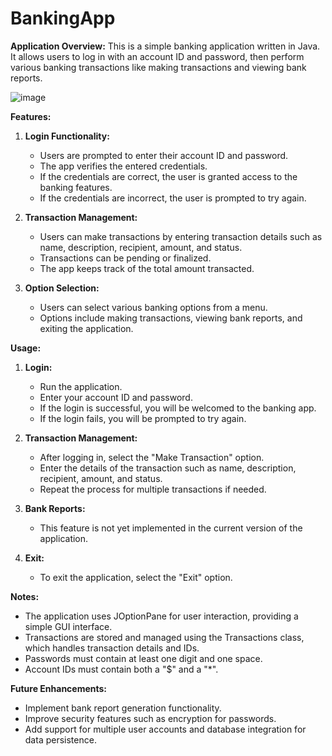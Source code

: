 # BankingApp

**Application Overview:**
This is a simple banking application written in Java. It allows users to log in with an account ID and password, then perform various banking transactions like making transactions and viewing bank reports.

![image](https://github.com/TanyaGov/PROG5212-BankingApp/assets/105000800/46e408bc-1488-407c-acf2-d889efea9d58)

**Features:**

1. **Login Functionality:**
    - Users are prompted to enter their account ID and password.
    - The app verifies the entered credentials.
    - If the credentials are correct, the user is granted access to the banking features.
    - If the credentials are incorrect, the user is prompted to try again.

2. **Transaction Management:**
    - Users can make transactions by entering transaction details such as name, description, recipient, amount, and status.
    - Transactions can be pending or finalized.
    - The app keeps track of the total amount transacted.

3. **Option Selection:**
    - Users can select various banking options from a menu.
    - Options include making transactions, viewing bank reports, and exiting the application.

**Usage:**
1. **Login:**
    - Run the application.
    - Enter your account ID and password.
    - If the login is successful, you will be welcomed to the banking app.
    - If the login fails, you will be prompted to try again.

2. **Transaction Management:**
    - After logging in, select the "Make Transaction" option.
    - Enter the details of the transaction such as name, description, recipient, amount, and status.
    - Repeat the process for multiple transactions if needed.

3. **Bank Reports:**
    - This feature is not yet implemented in the current version of the application.

4. **Exit:**
    - To exit the application, select the "Exit" option.

**Notes:**
- The application uses JOptionPane for user interaction, providing a simple GUI interface.
- Transactions are stored and managed using the Transactions class, which handles transaction details and IDs.
- Passwords must contain at least one digit and one space.
- Account IDs must contain both a "$" and a "*".

**Future Enhancements:**
- Implement bank report generation functionality.
- Improve security features such as encryption for passwords.
- Add support for multiple user accounts and database integration for data persistence.
